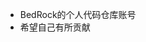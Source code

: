 - BedRock的个人代码仓库账号
- 希望自己有所贡献
<!---
jie2311260561/jie2311260561 is a ✨ special ✨ repository because its `README.md` (this file) appears on your GitHub profile.
You can click the Preview link to take a look at your changes.
--->
